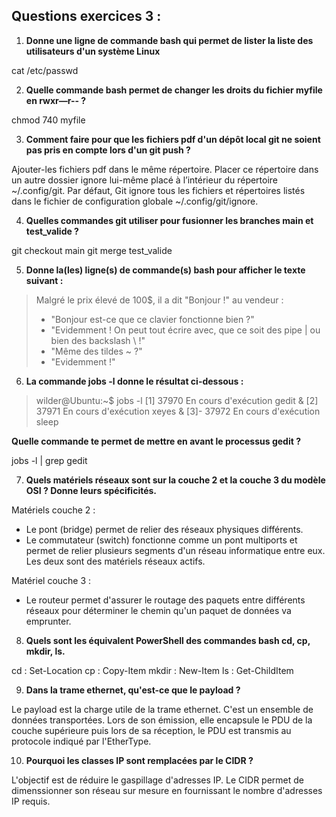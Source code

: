 ## Questions exercices 3 :

1. **Donne une ligne de commande bash qui permet de lister la liste des utilisateurs d'un système Linux**

cat /etc/passwd

2. **Quelle commande bash permet de changer les droits du fichier myfile en rwxr—r-- ?**

chmod 740 myfile

3. **Comment faire pour que les fichiers pdf d'un dépôt local git ne soient pas pris en compte lors d'un git push ?**

Ajouter-les fichiers pdf dans le même répertoire. Placer ce répertoire dans un autre dossier ignore lui-même placé à l’intérieur du répertoire ~/.config/git. Par défaut, Git ignore tous les fichiers et répertoires listés dans le fichier de configuration globale ~/.config/git/ignore.

4. **Quelles commandes git utiliser pour fusionner les branches main et test_valide ?**

git checkout main git merge test_valide

5. **Donne la(les) ligne(s) de commande(s) bash pour afficher le texte suivant :**

> Malgré le prix élevé de 100$, il a dit "Bonjour !" au vendeur :  
> - "Bonjour est-ce que ce clavier fonctionne bien ?"  
> - "Evidemment ! On peut tout écrire avec, que ce soit des pipe | ou bien des backslash \\ !"  
> - "Même des tildes ~ ?"  
> - "Evidemment !"  

6. **La commande jobs -l donne le résultat ci-dessous :**

> wilder@Ubuntu:~$ jobs -l
> [1]  37970 En cours d'exécution   gedit &
> [2]  37971 En cours d'exécution   xeyes &
> [3]- 37972 En cours d'exécution   sleep

**Quelle commande te permet de mettre en avant le processus gedit ?**

jobs -l | grep gedit

7. **Quels matériels réseaux sont sur la couche 2 et la couche 3 du modèle OSI ? Donne leurs spécificités.**

Matériels couche 2 : 
* Le pont (bridge) permet de relier des réseaux physiques différents.
* Le commutateur (switch) fonctionne comme un pont multiports et permet de relier plusieurs segments d'un réseau informatique entre eux.
Les deux sont des matériels réseaux actifs.

Matériel couche 3 :
* Le routeur permet d'assurer le routage des paquets entre différents réseaux pour déterminer le chemin qu'un paquet de données va emprunter.

8. **Quels sont les équivalent PowerShell des commandes bash cd, cp, mkdir, ls.**

cd : Set-Location
cp : Copy-Item
mkdir : New-Item
ls : Get-ChildItem

9. **Dans la trame ethernet, qu'est-ce que le payload ?**

Le payload est la charge utile de la trame ethernet. C'est un ensemble de données transportées. Lors de son émission, elle encapsule le PDU de la couche supérieure puis lors de sa réception, le PDU est transmis au protocole indiqué par l'EtherType.

10. **Pourquoi les classes IP sont remplacées par le CIDR ?**

L'objectif est de réduire le gaspillage d'adresses IP. Le CIDR permet de dimenssionner son réseau sur mesure en fournissant le nombre d'adresses IP requis.
